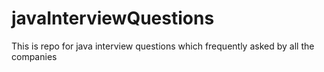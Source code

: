 # javaInterviewQuestions
This is repo for java interview questions which frequently asked by all the companies 
